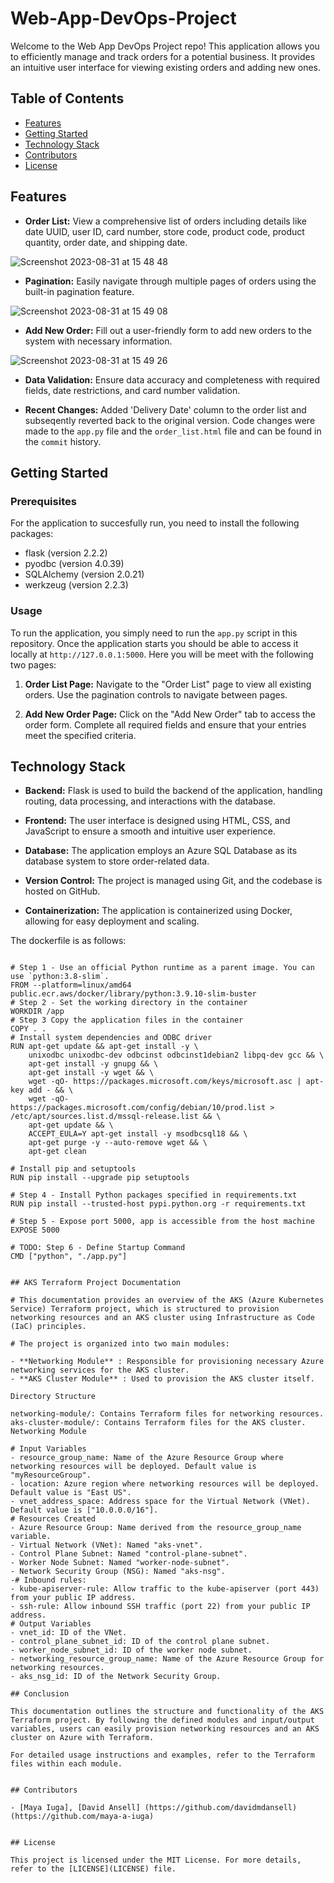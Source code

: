 # Web-App-DevOps-Project

Welcome to the Web App DevOps Project repo! This application allows you to efficiently manage and track orders for a potential business. It provides an intuitive user interface for viewing existing orders and adding new ones.

## Table of Contents

- [Features](#features)
- [Getting Started](#getting-started)
- [Technology Stack](#technology-stack)
- [Contributors](#contributors)
- [License](#license)

## Features

- **Order List:** View a comprehensive list of orders including details like date UUID, user ID, card number, store code, product code, product quantity, order date, and shipping date.
  
![Screenshot 2023-08-31 at 15 48 48](https://github.com/maya-a-iuga/Web-App-DevOps-Project/assets/104773240/3a3bae88-9224-4755-bf62-567beb7bf692)

- **Pagination:** Easily navigate through multiple pages of orders using the built-in pagination feature.
  
![Screenshot 2023-08-31 at 15 49 08](https://github.com/maya-a-iuga/Web-App-DevOps-Project/assets/104773240/d92a045d-b568-4695-b2b9-986874b4ed5a)

- **Add New Order:** Fill out a user-friendly form to add new orders to the system with necessary information.
  
![Screenshot 2023-08-31 at 15 49 26](https://github.com/maya-a-iuga/Web-App-DevOps-Project/assets/104773240/83236d79-6212-4fc3-afa3-3cee88354b1a)

- **Data Validation:** Ensure data accuracy and completeness with required fields, date restrictions, and card number validation.

- **Recent Changes:** Added 'Delivery Date' column to the order list and subseqently reverted back to the original version. Code changes were made to the `app.py` file and the `order_list.html` file and can be found in the `commit` history.

## Getting Started

### Prerequisites

For the application to succesfully run, you need to install the following packages:

- flask (version 2.2.2)
- pyodbc (version 4.0.39)
- SQLAlchemy (version 2.0.21)
- werkzeug (version 2.2.3)

### Usage

To run the application, you simply need to run the `app.py` script in this repository. Once the application starts you should be able to access it locally at `http://127.0.0.1:5000`. Here you will be meet with the following two pages:

1. **Order List Page:** Navigate to the "Order List" page to view all existing orders. Use the pagination controls to navigate between pages.

2. **Add New Order Page:** Click on the "Add New Order" tab to access the order form. Complete all required fields and ensure that your entries meet the specified criteria.

## Technology Stack

- **Backend:** Flask is used to build the backend of the application, handling routing, data processing, and interactions with the database.

- **Frontend:** The user interface is designed using HTML, CSS, and JavaScript to ensure a smooth and intuitive user experience.

- **Database:** The application employs an Azure SQL Database as its database system to store order-related data.

- **Version Control:** The project is managed using Git, and the codebase is hosted on GitHub.

- **Containerization:** The application is containerized using Docker, allowing for easy deployment and scaling.

The dockerfile is as follows:

```dockerfile#

# Step 1 - Use an official Python runtime as a parent image. You can use `python:3.8-slim`.
FROM --platform=linux/amd64 public.ecr.aws/docker/library/python:3.9.10-slim-buster
# Step 2 - Set the working directory in the container
WORKDIR /app
# Step 3 Copy the application files in the container
COPY . .
# Install system dependencies and ODBC driver
RUN apt-get update && apt-get install -y \
    unixodbc unixodbc-dev odbcinst odbcinst1debian2 libpq-dev gcc && \
    apt-get install -y gnupg && \
    apt-get install -y wget && \
    wget -qO- https://packages.microsoft.com/keys/microsoft.asc | apt-key add - && \
    wget -qO- https://packages.microsoft.com/config/debian/10/prod.list > /etc/apt/sources.list.d/mssql-release.list && \
    apt-get update && \
    ACCEPT_EULA=Y apt-get install -y msodbcsql18 && \
    apt-get purge -y --auto-remove wget && \  
    apt-get clean

# Install pip and setuptools
RUN pip install --upgrade pip setuptools

# Step 4 - Install Python packages specified in requirements.txt
RUN pip install --trusted-host pypi.python.org -r requirements.txt 

# Step 5 - Expose port 5000, app is accessible from the host machine
EXPOSE 5000

# TODO: Step 6 - Define Startup Command
CMD ["python", "./app.py"]


## AKS Terraform Project Documentation

# This documentation provides an overview of the AKS (Azure Kubernetes Service) Terraform project, which is structured to provision networking resources and an AKS cluster using Infrastructure as Code (IaC) principles.

# The project is organized into two main modules:

- **Networking Module** : Responsible for provisioning necessary Azure networking services for the AKS cluster.
- **AKS Cluster Module** : Used to provision the AKS cluster itself.

Directory Structure

networking-module/: Contains Terraform files for networking resources.
aks-cluster-module/: Contains Terraform files for the AKS cluster.
Networking Module

# Input Variables
- resource_group_name: Name of the Azure Resource Group where networking resources will be deployed. Default value is "myResourceGroup".
- location: Azure region where networking resources will be deployed. Default value is "East US".
- vnet_address_space: Address space for the Virtual Network (VNet). Default value is ["10.0.0.0/16"].
# Resources Created
- Azure Resource Group: Name derived from the resource_group_name variable.
- Virtual Network (VNet): Named "aks-vnet".
- Control Plane Subnet: Named "control-plane-subnet".
- Worker Node Subnet: Named "worker-node-subnet".
- Network Security Group (NSG): Named "aks-nsg".
-# Inbound rules:
- kube-apiserver-rule: Allow traffic to the kube-apiserver (port 443) from your public IP address.
- ssh-rule: Allow inbound SSH traffic (port 22) from your public IP address.
# Output Variables
- vnet_id: ID of the VNet.
- control_plane_subnet_id: ID of the control plane subnet.
- worker_node_subnet_id: ID of the worker node subnet.
- networking_resource_group_name: Name of the Azure Resource Group for networking resources.
- aks_nsg_id: ID of the Network Security Group.

## Conclusion

This documentation outlines the structure and functionality of the AKS Terraform project. By following the defined modules and input/output variables, users can easily provision networking resources and an AKS cluster on Azure with Terraform.

For detailed usage instructions and examples, refer to the Terraform files within each module.


## Contributors 

- [Maya Iuga], [David Ansell] (https://github.com/davidmdansell) (https://github.com/maya-a-iuga)


## License

This project is licensed under the MIT License. For more details, refer to the [LICENSE](LICENSE) file.
